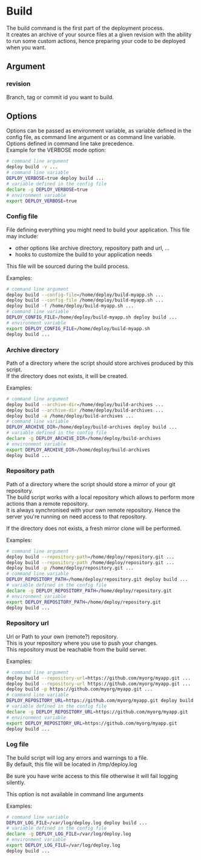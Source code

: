 # Build

The build command is the first part of the deployment process.  
It creates an archive of your source files at a given revision with the ability to run some custom actions, hence preparing your code to be deployed when you want.

## Argument

### revision

Branch, tag or commit id you want to build.

## Options

Options can be passed as environment variable, as variable defined in the config file, as command line argument or as command line variable.  
Options defined in command line take precedence.  
Example for the VERBOSE mode option:

```bash
# command line argument
deploy build -v ...
# command line variable
DEPLOY_VERBOSE=true deploy build ...
# variable defined in the config file
declare -g DEPLOY_VERBOSE=true
# environment variable
export DEPLOY_VERBOSE=true
```
### Config file

File defining everything you might need to build your application. 
This file may include:
- other options like archive directory, repository path and url, ...
- hooks to customize the build to your application needs

This file will be sourced during the build process.

Examples:

```bash
# command line argument
deploy build --config-file=/home/deploy/build-myapp.sh ...
deploy build --config-file /home/deploy/build-myapp.sh ...
deploy build -f /home/deploy/build-myapp.sh ...
# command line variable
DEPLOY_CONFIG_FILE=/home/deploy/build-myapp.sh deploy build ...
# environment variable
export DEPLOY_CONFIG_FILE=/home/deploy/build-myapp.sh
deploy build ...
```

### Archive directory

Path of a directory where the script should store archives produced by this script.  
If the directory does not exists, it will be created.

Examples:

```bash
# command line argument
deploy build --archive-dir=/home/deploy/build-archives ...
deploy build --archive-dir /home/deploy/build-archives ...
deploy build -a /home/deploy/build-archives ...
# command line variable
DEPLOY_ARCHIVE_DIR=/home/deploy/build-archives deploy build ...
# variable defined in the config file
declare -g DEPLOY_ARCHIVE_DIR=/home/deploy/build-archives
# environment variable
export DEPLOY_ARCHIVE_DIR=/home/deploy/build-archives
deploy build ...
```

### Repository path

Path of a directory where the script should store a mirror of your git repository.  
The build script works with a local repository which allows to perform more actions than a remote repository.  
It is always synchronised with your own remote repository. Hence the server you're running on need access to that repository.

If the directory does not exists, a fresh mirror clone will be performed.

Examples:

```bash
# command line argument
deploy build --repository-path=/home/deploy/repository.git ...
deploy build --repository-path /home/deploy/repository.git ...
deploy build -p /home/deploy/repository.git ...
# command line variable
DEPLOY_REPOSITORY_PATH=/home/deploy/repository.git deploy build ...
# variable defined in the config file
declare -g DEPLOY_REPOSITORY_PATH=/home/deploy/repository.git
# environment variable
export DEPLOY_REPOSITORY_PATH=/home/deploy/repository.git
deploy build ...
```

### Repository url

Url or Path to your own (remote?) repository.  
This is your repository where you use to push your changes.  
This repository must be reachable from the build server.

Examples:

```bash
# command line argument
deploy build --repository-url=https://github.com/myorg/myapp.git ...
deploy build --repository-url https://github.com/myorg/myapp.git ...
deploy build -p https://github.com/myorg/myapp.git ...
# command line variable
DEPLOY_REPOSITORY_URL=https://github.com/myorg/myapp.git deploy build ...
# variable defined in the config file
declare -g DEPLOY_REPOSITORY_URL=https://github.com/myorg/myapp.git
# environment variable
export DEPLOY_REPOSITORY_URL=https://github.com/myorg/myapp.git
deploy build ...
```

### Log file

The build script will log any errors and warnings to a file.  
By default, this file will be located in /tmp/deploy.log

Be sure you have write access to this file otherwise it will fail logging silently.

This option is not available in command line arguments

Examples:

```bash
# command line variable
DEPLOY_LOG_FILE=/var/log/deploy.log deploy build ...
# variable defined in the config file
declare -g DEPLOY_LOG_FILE=/var/log/deploy.log
# environment variable
export DEPLOY_LOG_FILE=/var/log/deploy.log
deploy build ...
```
